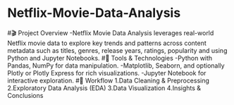 # Netflix-Movie-Data-Analysis
#🎬 Project Overview
    -Netflix Movie Data Analysis leverages real-world Netflix movie data to explore key trends and patterns across content            metadata 
    such as titles, genres, release years, ratings, popularity and using Python and Jupyter Notebooks.
#🧰 Tools & Technologies
    -Python with Pandas, NumPy for data manipulation.
    -Matplotlib, Seaborn, and optionally Plotly or Plotly Express for rich visualizations.
    -Jupyter Notebook for interactive exploration.
#🔢 Workflow
    1.Data Cleaning & Preprocessing
    2.Exploratory Data Analysis (EDA)
    3.Data Visualization
    4.Insights & Conclusions
